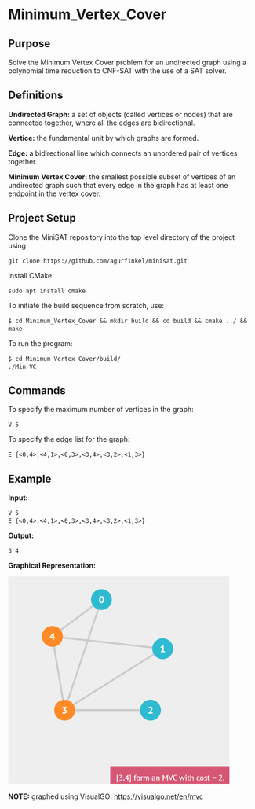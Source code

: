 # Minimum_Vertex_Cover

## Purpose
Solve the Minimum Vertex Cover problem for an undirected graph using a polynomial time reduction to CNF-SAT with the use of a SAT solver. 

## Definitions
**Undirected Graph:** a set of objects (called vertices or nodes) that are connected together, where all the edges are bidirectional.

**Vertice:** the fundamental unit by which graphs are formed.

**Edge:** a bidirectional line which connects an unordered pair of vertices together.

**Minimum Vertex Cover:** the smallest possible subset of vertices of an undirected graph such that every edge in the graph has at least one endpoint in the vertex cover.

## Project Setup
Clone the MiniSAT repository into the top level directory of the project using:
```
git clone https://github.com/agurfinkel/minisat.git
```
Install CMake:
```
sudo apt install cmake
```
To initiate the build sequence from scratch, use:
```
$ cd Minimum_Vertex_Cover && mkdir build && cd build && cmake ../ && make
```
To run the program:
```
$ cd Minimum_Vertex_Cover/build/
./Min_VC
```

## Commands
To specify the maximum number of vertices in the graph: 
```
V 5
```
To specify the edge list for the graph: 
```
E {<0,4>,<4,1>,<0,3>,<3,4>,<3,2>,<1,3>}
```

## Example
**Input:**
```
V 5
E {<0,4>,<4,1>,<0,3>,<3,4>,<3,2>,<1,3>}
```
**Output:**
```
3 4
```
**Graphical Representation:**

![](MVC.PNG)


**NOTE:** graphed using VisualGO: https://visualgo.net/en/mvc
